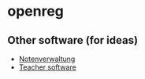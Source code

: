 # openreg

## Other software (for ideas)
* [Notenverwaltung](http://www.freeware.de/download/notenverwaltung/) 
* [Teacher software](http://www.freeware.de/lehrerprogramme/)
